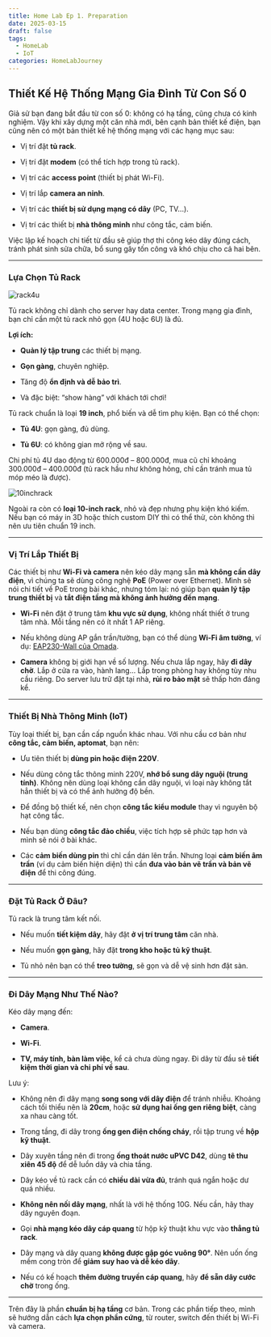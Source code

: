 ```yaml
---
title: Home Lab Ep 1. Preparation
date: 2025-03-15
draft: false
tags:
  - HomeLab
  - IoT
categories: HomeLabJourney
---
```

## Thiết Kế Hệ Thống Mạng Gia Đình Từ Con Số 0

Giả sử bạn đang bắt đầu từ con số 0: không có hạ tầng, cũng chưa có kinh nghiệm. Vậy khi xây dựng một căn nhà mới, bên cạnh bản thiết kế điện, bạn cũng nên có một bản thiết kế hệ thống mạng với các hạng mục sau:

- Vị trí đặt **tủ rack**.
    
- Vị trí đặt **modem** (có thể tích hợp trong tủ rack).
    
- Vị trí các **access point** (thiết bị phát Wi-Fi).
    
- Vị trí lắp **camera an ninh**.
    
- Vị trí các **thiết bị sử dụng mạng có dây** (PC, TV...).
    
- Vị trí các thiết bị **nhà thông minh** như công tắc, cảm biến.
    

Việc lập kế hoạch chi tiết từ đầu sẽ giúp thợ thi công kéo dây đúng cách, tránh phát sinh sửa chữa, bổ sung gây tốn công và khó chịu cho cả hai bên.

---

### Lựa Chọn Tủ Rack

![rack4u](/rack4u.png)

Tủ rack không chỉ dành cho server hay data center. Trong mạng gia đình, bạn chỉ cần một tủ rack nhỏ gọn (4U hoặc 6U) là đủ.

**Lợi ích:**

- **Quản lý tập trung** các thiết bị mạng.
    
- **Gọn gàng**, chuyên nghiệp.
    
- Tăng độ **ổn định và dễ bảo trì**.
    
- Và đặc biệt: “show hàng” với khách tới chơi!
    

Tủ rack chuẩn là loại **19 inch**, phổ biến và dễ tìm phụ kiện. Bạn có thể chọn:

- **Tủ 4U**: gọn gàng, đủ dùng.
    
- **Tủ 6U**: có không gian mở rộng về sau.
    

Chi phí tủ 4U dao động từ 600.000đ – 800.000đ, mua cũ chỉ khoảng 300.000đ – 400.000đ (tủ rack hầu như không hỏng, chỉ cần tránh mua tủ móp méo là được).

![10inchrack](/10inchrack.png)

Ngoài ra còn có **loại 10-inch rack**, nhỏ và đẹp nhưng phụ kiện khó kiếm. Nếu bạn có máy in 3D hoặc thích custom DIY thì có thể thử, còn không thì nên ưu tiên chuẩn 19 inch.

---

### Vị Trí Lắp Thiết Bị

Các thiết bị như **Wi-Fi và camera** nên kéo dây mạng sẵn **mà không cần dây điện**, vì chúng ta sẽ dùng công nghệ **PoE** (Power over Ethernet). Mình sẽ nói chi tiết về PoE trong bài khác, nhưng tóm lại: nó giúp bạn **quản lý tập trung thiết bị** và **tắt điện tầng mà không ảnh hưởng đến mạng**.

- **Wi-Fi** nên đặt ở trung tâm **khu vực sử dụng**, không nhất thiết ở trung tâm nhà. Mỗi tầng nên có ít nhất 1 AP riêng.
    
- Nếu không dùng AP gắn trần/tường, bạn có thể dùng **Wi-Fi âm tường**, ví dụ: [EAP230-Wall của Omada](https://www.omadanetworks.com/vn/business-networking/omada-wifi-wall-plate/eap230-wall/).
    
- **Camera** không bị giới hạn về số lượng. Nếu chưa lắp ngay, hãy **đi dây chờ**. Lắp ở cửa ra vào, hành lang... Lắp trong phòng hay không tùy nhu cầu riêng. Do server lưu trữ đặt tại nhà, **rủi ro bảo mật** sẽ thấp hơn đáng kể.
    

---

### Thiết Bị Nhà Thông Minh (IoT)

Tùy loại thiết bị, bạn cần cấp nguồn khác nhau. Với nhu cầu cơ bản như **công tắc, cảm biến, aptomat**, bạn nên:

- Ưu tiên thiết bị **dùng pin hoặc điện 220V**.
    
- Nếu dùng công tắc thông minh 220V, **nhớ bổ sung dây nguội (trung tính)**. Không nên dùng loại không cần dây nguội, vì loại này không tắt hẳn thiết bị và có thể ảnh hưởng độ bền.
    
- Để đồng bộ thiết kế, nên chọn **công tắc kiểu module** thay vì nguyên bộ hạt công tắc.
    
- Nếu bạn dùng **công tắc đảo chiều**, việc tích hợp sẽ phức tạp hơn và mình sẽ nói ở bài khác.
    
- Các **cảm biến dùng pin** thì chỉ cần dán lên trần. Nhưng loại **cảm biến âm trần** (ví dụ cảm biến hiện diện) thì cần **đưa vào bản vẽ trần và bản vẽ điện** để thi công đúng.
    

---

### Đặt Tủ Rack Ở Đâu?

Tủ rack là trung tâm kết nối.

- Nếu muốn **tiết kiệm dây**, hãy đặt **ở vị trí trung tâm** căn nhà.
    
- Nếu muốn **gọn gàng**, hãy đặt **trong kho hoặc tủ kỹ thuật**.
    
- Tủ nhỏ nên bạn có thể **treo tường**, sẽ gọn và dễ vệ sinh hơn đặt sàn.
    

---

### Đi Dây Mạng Như Thế Nào?

Kéo dây mạng đến:

- **Camera**.
    
- **Wi-Fi**.
    
- **TV, máy tính, bàn làm việc**, kể cả chưa dùng ngay. Đi dây từ đầu sẽ **tiết kiệm thời gian và chi phí về sau**.
    

Lưu ý:

- Không nên đi dây mạng **song song với dây điện** để tránh nhiễu. Khoảng cách tối thiểu nên là **20cm**, hoặc **sử dụng hai ống gen riêng biệt**, càng xa nhau càng tốt.
    
- Trong tầng, đi dây trong **ống gen điện chống cháy**, rồi tập trung về **hộp kỹ thuật**.
    
- Dây xuyên tầng nên đi trong **ống thoát nước uPVC D42**, dùng **tê thu xiên 45 độ** để dễ luồn dây và chia tầng.
    
- Dây kéo về tủ rack cần có **chiều dài vừa đủ**, tránh quá ngắn hoặc dư quá nhiều.
    
- **Không nên nối dây mạng**, nhất là với hệ thống 10G. Nếu cần, hãy thay dây nguyên đoạn.
    
- Gọi **nhà mạng kéo dây cáp quang** từ hộp kỹ thuật khu vực vào **thẳng tủ rack**.
    
- Dây mạng và dây quang **không được gập góc vuông 90°**. Nên uốn ống mềm cong tròn để **giảm suy hao và dễ kéo dây**.
    
- Nếu có kế hoạch **thêm đường truyền cáp quang**, hãy **để sẵn dây cước chờ** trong ống.
    

---

Trên đây là phần **chuẩn bị hạ tầng** cơ bản. Trong các phần tiếp theo, mình sẽ hướng dẫn cách **lựa chọn phần cứng**, từ router, switch đến thiết bị Wi-Fi và camera.